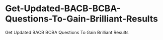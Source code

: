 # Get-Updated-BACB-BCBA-Questions-To-Gain-Brilliant-Results
Get Updated BACB BCBA Questions To Gain Brilliant Results
